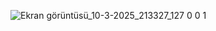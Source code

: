 ![Ekran görüntüsü_10-3-2025_213327_127 0 0 1](https://github.com/user-attachments/assets/df1f4240-ad78-47a2-b922-cbe5f02a9766)
